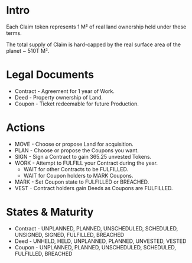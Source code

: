 # Intro
Each Claim token represents 1 M² of real land ownership held under these terms.

The total supply of Claim is hard-capped by the real surface area of the planet ~ 510T M².

# Legal Documents
- Contract - Agreement for 1 year of Work.
- Deed - Property ownership of Land.
- Coupon - Ticket redeemable for future Production.

# Actions
- MOVE - Choose or propose Land for acquisition.
- PLAN - Choose or propose the Coupons you want.
- SIGN - Sign a Contract to gain 365.25 unvested Tokens.
- WORK - Attempt to FULFILL your Contract during the year.
  - WAIT for other Contracts to be FULFILLED.
  - WAIT for Coupon holders to MARK Coupons.
- MARK - Set Coupon state to FULFILLED or BREACHED.
- VEST - Contract holders gain Deeds as Coupons are FULFILLED.

# States & Maturity
- Contract - UNPLANNED, PLANNED, UNSCHEDULED, SCHEDULED, UNSIGNED, SIGNED, FULFILLED, BREACHED
- Deed - UNHELD, HELD, UNPLANNED, PLANNED, UNVESTED, VESTED
- Coupon - UNPLANNED, PLANNED, UNSCHEDULED, SCHEDULED, FULFILLED, BREACHED
